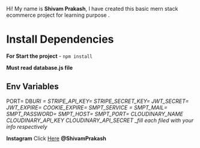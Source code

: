 Hi! My name is **Shivam Prakash**, I have created this basic mern stack ecommerce project for learning purpose .

# Install Dependencies

**For Start the project** - `npm install`

**Must read database.js file**

## Env Variables

PORT=
DB*URI =
STRIPE_API_KEY=
STRIPE_SECRET_KEY=
JWT_SECRET=
JWT_EXPIRE=
COOKIE_EXPIRE=
SMPT_SERVICE =
SMPT_MAIL=
SMPT_PASSWORD=
SMPT_HOST=
SMPT_PORT=
CLOUDINARY_NAME
CLOUDINARY_API_KEY
CLOUDINARY_API_SECRET
\_fill each filed with your info respectively*

**Instagram** Click [Here](https://www.instagram.com/shivam.sinha_1/?igshid=ZGUzMzM3NWJiOQ%3D%3D) **@ShivamPrakash**
